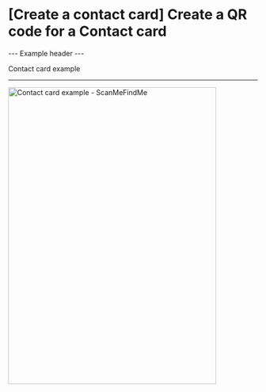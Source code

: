 <h1>[Create a contact card] Create a QR code for a Contact card</h1>

--- Example header ---

Contact card example

----------

<img src="https://media.scanmefindme.com/dynamic/contact/contact-popup.png" width="420" height="600" alt="Contact card example - ScanMeFindMe">
